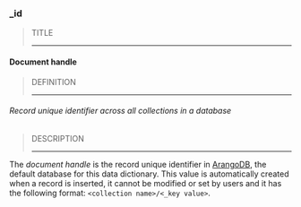 ### _id



> TITLE
> 
> ------

#### Document handle



> DEFINITION
> 
> ------

###### Record unique identifier across all collections in a database



> DESCRIPTION
> 
> ------

The *document handle* is the record unique identifier in [ArangoDB](https://www.arangodb.com), the default database for this data dictionary. This value is automatically created when a record is inserted, it cannot be modified or set by users and it has the following format: `<collection name>/<_key value>`.